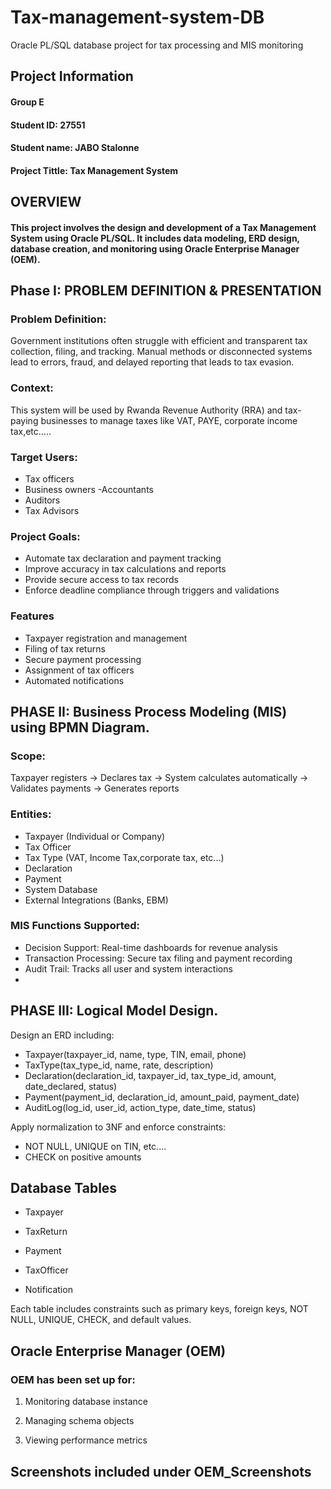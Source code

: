 # Tax-management-system-DB
Oracle PL/SQL database project for tax processing and MIS monitoring
## Project Information
#### Group E
#### Student ID: 27551
#### Student name: JABO Stalonne

#### Project Tittle: Tax Management System

## OVERVIEW
#### This project involves the design and development of a Tax Management System using Oracle PL/SQL. It includes data modeling, ERD design, database creation, and monitoring using Oracle Enterprise Manager (OEM).

## Phase I: PROBLEM DEFINITION & PRESENTATION

### Problem Definition:
Government institutions often struggle with efficient and transparent tax collection, filing, and tracking. Manual methods or disconnected systems lead to errors, fraud, and delayed reporting that leads to tax evasion.

### Context:
This system will be used by Rwanda Revenue Authority (RRA) and tax-paying businesses to manage taxes like VAT, PAYE, corporate income tax,etc.....

### Target Users:

- Tax officers
- Business owners
-Accountants
- Auditors
- Tax Advisors
  
### Project Goals:

- Automate tax declaration and payment tracking
- Improve accuracy in tax calculations and reports
- Provide secure access to tax records
- Enforce deadline compliance through triggers and validations
  
### Features
- Taxpayer registration and management
- Filing of tax returns
- Secure payment processing
- Assignment of tax officers
- Automated notifications
  
## PHASE II: Business Process Modeling (MIS) using BPMN Diagram.

### Scope:
Taxpayer registers → Declares tax → System calculates automatically → Validates payments → Generates reports

### Entities:
- Taxpayer (Individual or Company)
- Tax Officer
- Tax Type (VAT, Income Tax,corporate tax, etc...)
- Declaration
- Payment
- System Database
- External Integrations (Banks, EBM)

### MIS Functions Supported:
- Decision Support: Real-time dashboards for revenue analysis
- Transaction Processing: Secure tax filing and payment recording
- Audit Trail: Tracks all user and system interactions
- 
## PHASE III: Logical Model Design.

Design an ERD including:
- Taxpayer(taxpayer_id, name, type, TIN, email, phone)
- TaxType(tax_type_id, name, rate, description)
- Declaration(declaration_id, taxpayer_id, tax_type_id, amount, date_declared, status)
- Payment(payment_id, declaration_id, amount_paid, payment_date)
- AuditLog(log_id, user_id, action_type, date_time, status)
  
Apply normalization to 3NF and enforce constraints:
- NOT NULL, UNIQUE on TIN, etc....
- CHECK on positive amounts
## Database Tables

- Taxpayer

- TaxReturn

- Payment

- TaxOfficer

- Notification

Each table includes constraints such as primary keys, foreign keys, NOT NULL, UNIQUE, CHECK, and default values.

## Oracle Enterprise Manager (OEM)

### OEM has been set up for:

1. Monitoring database instance

2. Managing schema objects

3. Viewing performance metrics

## Screenshots included under OEM_Screenshots
